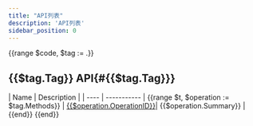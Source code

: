 ```yaml
---
title: "API列表"
description: 'API列表'
sidebar_position: 0
---
```



{{range $code, $tag := .}}

## {{$tag.Tag}} API{#{{$tag.Tag}}}

| Name |  Description | 
| ---- |  ----------- | {{range $t, $operation := $tag.Methods}}
| [{{$operation.OperationID}}](./method_{{$operation.OperationID}}.md)|  {{$operation.Summary}} |{{end}}
{{end}}